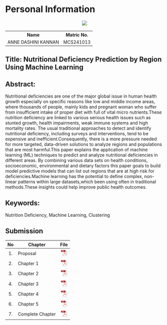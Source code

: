 # Personal Information
<p align="center"><img height="200px" src="https://github.com/drshahizan/research-design/blob/main/proposal/proposal24251/annedashini/images/_DSC0015.JPG"></p>

<table align="center">
  <tr>
    <th>Name</th>
    <th>Matric No.</th>
  </tr>
  <tr>
    <td>ANNE DASHINI KANNAN</td>
    <td>MCS241013</td>
  </tr>
</table>

## Title: Nutritional Deficiency Prediction by Region Using Machine Learning

## Abstract:
Nutritional deficiencies are one of the major global issue in human health growth especially on specific reasons like low and middle income areas, where thousands of people, mainly kids and pregnant woman who suffer from insufficient intake of proper diet with full of vital micro nutrients.These nutrition deficiency are linked to various serious health issues such as stunted growth, health impairments, weak immune systems and high mortality rates. The usual traditional approaches to detect and identify nutritional deficiency, including surveys and interventions, tend to be expensive and inefficient.Consequently, there is a more pressure needed for more targeted, data-driven solutions to analyze regions and populations that are most harmful.This paper explains the application of machine learning (ML) techniques to predict and analyze nutritional deficiencies in different areas. By combining various data sets on health conditions, socioeconomic, environmental and dietary factors this paper goals to build model predictive models that can list out regions that are at high risk for deficiencies.Machine learning has the potential to define complex, non-linear patterns within large datasets,which been using often in traditional methods.These insights could help improve public health outcomes.

## Keywords: 
Nutrition Deficiency, Machine Learning, Clustering

## Submission

| No  | Chapter     |                                                 File |
| :-: | ---------- | :---------------------------------------------------------------------------------------------------: |
|  1.  | Proposal | <a href="AnneDashini_Proposal.pdf/"><img src="../../../images/pdf.svg" width="24px" height="24px"></a> |
|  2.  | Chapter 1 | <a href="AnneDashini_Chapter1.pdf/"><img src="../../../images/pdf.svg" width="24px" height="24px"></a> |
|  3.  | Chapter 2 | <a href="Chapter 2/"><img src="../../../images/pdf.svg" width="24px" height="24px"></a> |
|  4.  | Chapter 3 | <a href="Chapter 3/"><img src="../../../images/pdf.svg" width="24px" height="24px"></a> |
|  5.  | Chapter 4 | <a href="Chapter 4/"><img src="../../../images/pdf.svg" width="24px" height="24px"></a> |
|  6.  | Chapter 5 | <a href="Chapter 5/"><img src="../../../images/pdf.svg" width="24px" height="24px"></a> |
|  7.  | Complete Chapter | <a href="Full Chapter/"><img src="../../../images/pdf.svg" width="24px" height="24px"></a> |
